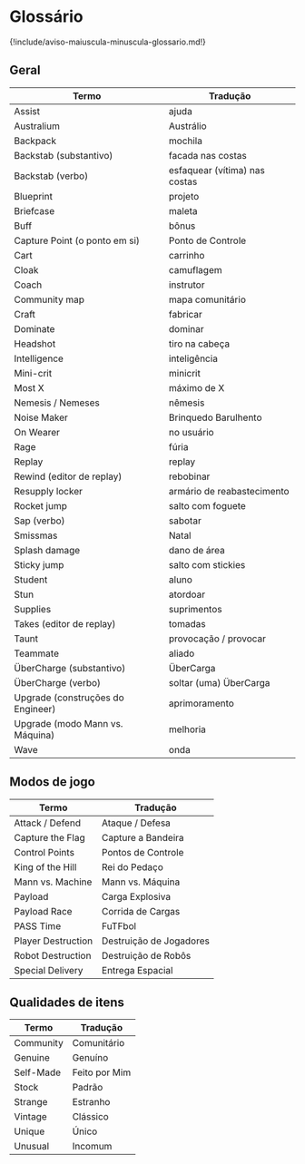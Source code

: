 # Glossário
{!include/aviso-maiuscula-minuscula-glossario.md!}

## Geral
Termo | Tradução
----- | -----
Assist | ajuda
Australium | Austrálio
Backpack | mochila
Backstab (substantivo) | facada nas costas
Backstab (verbo) | esfaquear (vítima) nas costas
Blueprint | projeto
Briefcase | maleta
Buff | bônus
Capture Point (o ponto em si) | Ponto de Controle
Cart | carrinho
Cloak | camuflagem
Coach | instrutor
Community map | mapa comunitário
Craft | fabricar
Dominate | dominar
Headshot | tiro na cabeça
Intelligence | inteligência
Mini-crit | minicrit
Most X | máximo de X
Nemesis / Nemeses | nêmesis
Noise Maker | Brinquedo Barulhento
On Wearer | no usuário
Rage | fúria
Replay | replay
Rewind (editor de replay) | rebobinar
Resupply locker | armário de reabastecimento
Rocket jump | salto com foguete
Sap (verbo) | sabotar
Smissmas | Natal
Splash damage | dano de área
Sticky jump | salto com stickies
Student | aluno
Stun | atordoar
Supplies | suprimentos
Takes (editor de replay) |  tomadas
Taunt | provocação / provocar
Teammate | aliado
ÜberCharge (substantivo) | ÜberCarga
ÜberCharge (verbo) | soltar (uma) ÜberCarga
Upgrade (construções do Engineer) | aprimoramento 
Upgrade (modo Mann vs. Máquina) | melhoria
Wave | onda

## Modos de jogo
Termo | Tradução
----- | -----
Attack / Defend | Ataque / Defesa
Capture the Flag | Capture a Bandeira
Control Points | Pontos de Controle
King of the Hill | Rei do Pedaço
Mann vs. Machine | Mann vs. Máquina
Payload | Carga Explosiva
Payload Race | Corrida de Cargas
PASS Time | FuTFbol
Player Destruction | Destruição de Jogadores
Robot Destruction | Destruição de Robôs
Special Delivery | Entrega Espacial

## Qualidades de itens
Termo | Tradução
----- | -----
Community | Comunitário
Genuine | Genuíno
Self-Made | Feito por Mim
Stock | Padrão
Strange | Estranho
Vintage | Clássico
Unique | Único
Unusual | Incomum
